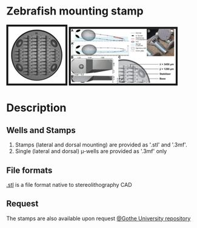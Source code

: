 # Zebrafish mounting stamp

<p float="centre">
  <img src="/v4_B_300.gif?raw=true" border="5" width=30% />
  <img src="/v4_B_fig1.jpg?raw=true" border="5" width=55% /> 
</p>

# Description

## Wells and Stamps

1. Stamps (lateral and dorsal mounting) are provided as '.stl' and '.3mf'.
2. Single (lateral and dorsal) µ-wells are provided as '.3mf' only

## File formats

[.stl](https://en.wikipedia.org/wiki/STL_(file_format)) is a file format native to stereolithography CAD

## Request

The stamps are also available upon request [@Gothe University repository](http://innovectis.de/technologien/goethe-depository/3d-printed-stamp-for-standardized-mounting-and-high-content-confocal-imaging-of-zebrafish-embryos/)
